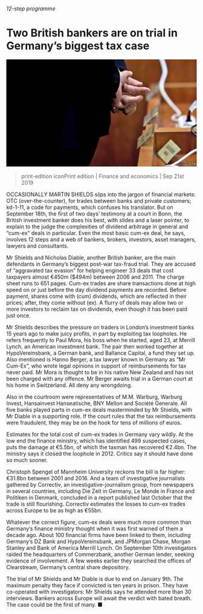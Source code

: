 ###### 12-step programme

# Two British bankers are on trial in Germany’s biggest tax case 

![image](images/20190921_fnp502.jpg) 

> print-edition iconPrint edition | Finance and economics | Sep 21st 2019 

OCCASIONALLY MARTIN SHIELDS slips into the jargon of financial markets: OTC (over-the-counter), for trades between banks and private customers; kd-1-11, a code for payments, which confuses his translator. But on September 18th, the first of two days’ testimony at a court in Bonn, the British investment banker does his best, with slides and a laser pointer, to explain to the judge the complexities of dividend arbitrage in general and “cum-ex” deals in particular. Even the most basic cum-ex deal, he says, involves 12 steps and a web of bankers, brokers, investors, asset managers, lawyers and consultants. 

Mr Shields and Nicholas Diable, another British banker, are the main defendants in Germany’s biggest post-war tax-fraud trial. They are accused of “aggravated tax evasion” for helping engineer 33 deals that cost taxpayers almost €450m ($494m) between 2006 and 2011. The charge sheet runs to 651 pages. Cum-ex trades are share transactions done at high speed on or just before the day dividend payments are recorded. Before payment, shares come with (cum) dividends, which are reflected in their prices; after, they come without (ex). A flurry of deals may allow two or more investors to reclaim tax on dividends, even though it has been paid just once. 

Mr Shields describes the pressure on traders in London’s investment banks 15 years ago to make juicy profits, in part by exploiting tax loopholes. He refers frequently to Paul Mora, his boss when he started, aged 23, at Merrill Lynch, an American investment bank. The pair then worked together at HypoVereinsbank, a German bank, and Ballance Capital, a fund they set up. Also mentioned is Hanno Berger, a tax lawyer known in Germany as “Mr Cum-Ex”, who wrote legal opinions in support of reimbursements for tax never paid. Mr Mora is thought to be in his native New Zealand and has not been charged with any offence. Mr Berger awaits trial in a German court at his home in Switzerland. All deny any wrongdoing. 

Also in the courtroom were representatives of M.M. Warburg, Warburg Invest, Hansainvest Hanseatische, BNY Mellon and Société Generale. All five banks played parts in cum-ex deals masterminded by Mr Shields, with Mr Diable in a supporting role. If the court rules that the tax reimbursements were fraudulent, they may be on the hook for tens of millions of euros. 

Estimates for the total cost of cum-ex trades in Germany vary wildly. At the low end the finance ministry, which has identified 499 suspected cases, puts the damage at €5.5bn, of which the taxman has recovered €2.4bn. The ministry says it closed the loophole in 2012. Critics say it should have done so much sooner. 

Christoph Spengel of Mannheim University reckons the bill is far higher: €31.8bn between 2001 and 2016. And a team of investigative journalists gathered by Correctiv, an investigative-journalism group, from newspapers in several countries, including Die Zeit in Germany, Le Monde in France and Politiken in Denmark, concluded in a report published last October that the trade is still flourishing. Correctiv estimates the losses to cum-ex trades across Europe to be as high as €55bn. 

Whatever the correct figure, cum-ex deals were much more common than Germany’s finance ministry thought when it was first warned of them a decade ago. About 100 financial firms have been linked to them, including Germany’s DZ Bank and HypoVereinsbank, and JPMorgan Chase, Morgan Stanley and Bank of America Merrill Lynch. On September 10th investigators raided the headquarters of Commerzbank, another German lender, seeking evidence of involvement. A few weeks earlier they searched the offices of Clearstream, Germany’s central share depository. 

The trial of Mr Shields and Mr Diable is due to end on January 9th. The maximum penalty they face if convicted is ten years in prison. They have co-operated with investigators: Mr Shields says he attended more than 30 interviews. Bankers across Europe will await the verdict with bated breath. The case could be the first of many. ■ 

